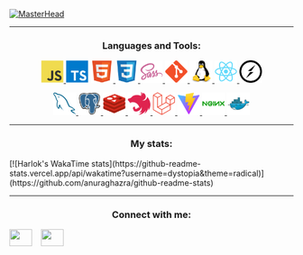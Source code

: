 [![MasterHead](https://i.imgur.com/fnQS4JT.png)](https://github.com/parismay-code)
<hr>
<h3 align="center">Languages and Tools:</h3>
<p align="center" style="dysplay: flex; align-items: center; gap: 1rem;"> 
<a href="https://js.org/" target="_blank"> <img src="https://github.com/devicons/devicon/blob/ca28c779441053191ff11710fe24a9e6c23690d6/icons/javascript/javascript-original.svg" alt="js" width="40" height="40"/> </a> 
<a href="https://www.typescriptlang.org/" target="_blank"> <img src="https://github.com/devicons/devicon/blob/ca28c779441053191ff11710fe24a9e6c23690d6/icons/typescript/typescript-original.svg" alt="ts" width="40" height="40"/></a> 
<a href="https://www.w3.org/html/" target="_blank"> <img src="https://github.com/devicons/devicon/blob/ca28c779441053191ff11710fe24a9e6c23690d6/icons/html5/html5-original.svg" alt="html5" width="40" height="40"/> </a> 
<a href="https://www.w3schools.com/css/" target="_blank"> <img src="https://github.com/devicons/devicon/blob/ca28c779441053191ff11710fe24a9e6c23690d6/icons/css3/css3-original.svg" alt="css3" width="40" height="40"/> </a>
<a href="https://sass-lang.com/" target="_blank"> <img src="https://github.com/devicons/devicon/blob/ca28c779441053191ff11710fe24a9e6c23690d6/icons/sass/sass-original.svg" alt="sass" width="40" height="40"/> </a> 
<a href="https://git-scm.com/" target="_blank"> <img src="https://github.com/devicons/devicon/blob/ca28c779441053191ff11710fe24a9e6c23690d6/icons/git/git-original.svg" alt="git" width="40" height="40"/> </a> 
<a href="https://www.linux.org/" target="_blank"> <img src="https://github.com/devicons/devicon/blob/ca28c779441053191ff11710fe24a9e6c23690d6/icons/linux/linux-original.svg" alt="linux" width="40" height="40"/> </a> 
<a href="https://react.dev/" target="_blank"> <img src="https://github.com/devicons/devicon/blob/ca28c779441053191ff11710fe24a9e6c23690d6/icons/react/react-original.svg" alt="react" width="40" height="40"/> </a> 
<a href="https://socket.io/" target="_blank"> <img src="https://github.com/devicons/devicon/blob/ca28c779441053191ff11710fe24a9e6c23690d6/icons/socketio/socketio-original.svg" alt="socketio" width="40" height="40"/> </a>
</p>
<p align="center" style="dysplay: flex; align-items: center; gap: 1rem;"> 
<a href="https://www.mysql.com/" target="_blank"> <img src="https://github.com/devicons/devicon/blob/ca28c779441053191ff11710fe24a9e6c23690d6/icons/mysql/mysql-original.svg" alt="mysql" width="40" height="40"/> </a>  
<a href="https://www.postgresql.org/docs/current/tutorial-select.html" target="_blank"> <img src="https://github.com/devicons/devicon/blob/ca28c779441053191ff11710fe24a9e6c23690d6/icons/postgresql/postgresql-original.svg" alt="pgsql" width="40" height="40"/> </a>  
<a href="https://redis.io/" target="_blank"> <img src="https://github.com/devicons/devicon/blob/ca28c779441053191ff11710fe24a9e6c23690d6/icons/redis/redis-original.svg" alt="redis" width="40" height="40"/> </a> 
<a href="https://nestjs.com/" target="_blank"> <img src="https://github.com/devicons/devicon/blob/ca28c779441053191ff11710fe24a9e6c23690d6/icons/nestjs/nestjs-original.svg" alt="nestjs" width="40" height="40"/> </a>  
<a href="https://laravel.com/" target="_blank"> <img src="https://github.com/devicons/devicon/blob/ca28c779441053191ff11710fe24a9e6c23690d6/icons/laravel/laravel-original.svg" alt="laravel" width="40" height="40"/> </a>   
<a href="https://vite.dev/" target="_blank"> <img src="https://github.com/devicons/devicon/blob/ca28c779441053191ff11710fe24a9e6c23690d6/icons/vitejs/vitejs-original.svg" alt="vitejs" width="40" height="40"/> </a>  
<a href="https://nginx.org/ru/" target="_blank"> <img src="https://github.com/devicons/devicon/blob/ca28c779441053191ff11710fe24a9e6c23690d6/icons/nginx/nginx-original.svg" alt="nginx" width="40" height="40"/> </a>  
<a href="https://www.docker.com/" target="_blank"> <img src="https://github.com/devicons/devicon/blob/ca28c779441053191ff11710fe24a9e6c23690d6/icons/docker/docker-original.svg" alt="docker" width="40" height="40"/> </a>  
</p>
<hr>
<h3 align="center">My stats:</h3>
[![Harlok's WakaTime stats](https://github-readme-stats.vercel.app/api/wakatime?username=dystopia&theme=radical)](https://github.com/anuraghazra/github-readme-stats)
<hr>
<h3 align="center">Connect with me:</h3>
<p align="center" style="display: flex; align-items: center; gap: 1rem;">
<a href="https://t.me/dystopia_there" target="blank"><img align="center" src="https://cdn.jsdelivr.net/npm/simple-icons@3.13.0/icons/telegram.svg" alt="" height="30" width="40" /></a>
<a href="https://www.instagram.com/dystopia.there" target="blank"><img align="center" src="https://cdn.jsdelivr.net/npm/simple-icons@3.13.0/icons/instagram.svg" alt="" height="30" width="40" /></a>
</p>
